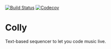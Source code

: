 [![Build Status](https://img.shields.io/travis/AlesTsurko/colly.svg?style=for-the-badge)](https://travis-ci.org/AlesTsurko/colly)
[![Codecov](https://img.shields.io/codecov/c/github/AlesTsurko/colly.svg?style=for-the-badge)](https://codecov.io/gh/AlesTsurko/colly)

Colly
=====

Text-based sequencer to let you code music live.